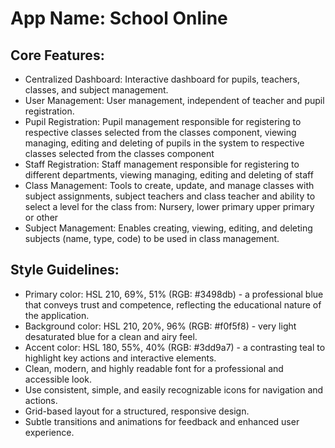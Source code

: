 # **App Name**: School Online

## Core Features:

- Centralized Dashboard: Interactive dashboard for pupils, teachers, classes, and subject management.
- User Management: User management, independent of teacher and pupil registration.
- Pupil Registration: Pupil management responsible for registering to respective classes selected from the classes component, viewing managing, editing and deleting of pupils in the system to respective classes selected from the classes component
- Staff Registration: Staff management responsible for registering to different departments, viewing managing, editing and deleting of staff
- Class Management: Tools to create, update, and manage classes with subject assignments, subject teachers and class teacher and ability to select a level for the class from: Nursery, lower primary upper primary or other
- Subject Management: Enables creating, viewing, editing, and deleting subjects (name, type, code) to be used in class management.

## Style Guidelines:

- Primary color: HSL 210, 69%, 51% (RGB: #3498db) - a professional blue that conveys trust and competence, reflecting the educational nature of the application.
- Background color: HSL 210, 20%, 96% (RGB: #f0f5f8) - very light desaturated blue for a clean and airy feel.
- Accent color: HSL 180, 55%, 40% (RGB: #3dd9a7) - a contrasting teal to highlight key actions and interactive elements.
- Clean, modern, and highly readable font for a professional and accessible look.
- Use consistent, simple, and easily recognizable icons for navigation and actions.
- Grid-based layout for a structured, responsive design.
- Subtle transitions and animations for feedback and enhanced user experience.